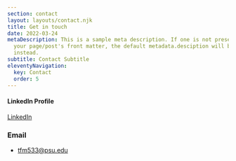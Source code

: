 ```yaml
---
section: contact
layout: layouts/contact.njk
title: Get in touch
date: 2022-03-24
metaDescription: This is a sample meta description. If one is not present in
  your page/post's front matter, the default metadata.desciption will be used
  instead.
subtitle: Contact Subtitle
eleventyNavigation:
  key: Contact
  order: 5
---
```


#### LinkedIn Profile
[LinkedIn](https://www.linkedin.com/in/taylor-morini/)

### Email
- tfm533@psu.edu

